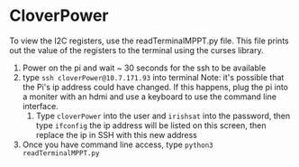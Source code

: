 # CloverPower

To view the I2C registers, use the readTerminalMPPT.py file. This file prints out the value of the registers to the terminal using the curses library.

1. Power on the pi and wait ~ 30 seconds for the ssh to be available
2. type `ssh cloverPower@10.7.171.93` into terminal
   Note: it's possible that the Pi's ip address could have changed. If this happens, plug the pi into a moniter with an hdmi and use a keyboard to use the command line interface.
   1. Type `cloverPower` into the user and `irishsat` into the password, then type `ifconfig` the ip address will be listed on this screen, then replace the ip in SSH with this new
   address
3. Once you have command line access, type `python3 readTerminalMPPT.py`
